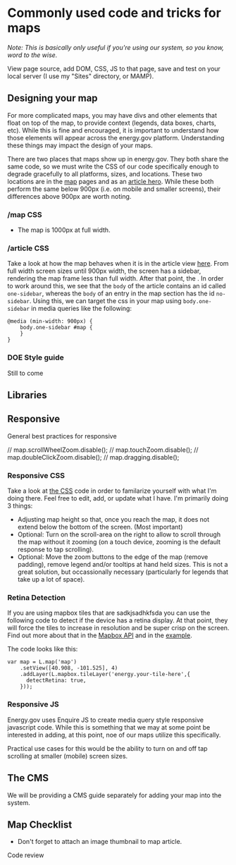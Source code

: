 Commonly used code and tricks for maps
======================================

*Note: This is basically only useful if you're using our system, so you know, word to the wise.*

View page source, add DOM, CSS, JS to that page, save and test on your local server (I use my "Sites" directory, or MAMP).

## Designing your map
For more complicated maps, you may have divs and other elements that float on top of the map, to provide context (legends, data boxes, charts, etc). While this is fine and encouraged, it is important to understand how those elements will appear across the energy.gov platform. Understanding these things may impact the design of your maps. 

There are two places that maps show up in energy.gov. They both share the same code, so we must write the CSS of our code specifically enough to degrade gracefully to all platforms, sizes, and locations. These two locations are in the [map](http://energy.gov/maps/wind-farms-through-years) pages and as an [article hero](http://energy.gov/articles/wind-farm-growth-through-years). While these both perform the same below 900px (i.e. on mobile and smaller screens), their differences above 900px are worth noting. 


### /map CSS
* The map is 1000px at full width.


### /article CSS
Take a look at how the map behaves when it is in the article view [here](http://energy.gov/articles/wind-farm-growth-through-years). From full width screen sizes until 900px width, the screen has a sidebar, rendering the map frame less than full width. After that point, the . In order to work around this, we see that the `body` of the article contains an id called `one-sidebar`, whereas the `body` of an entry in the map section has the id `no-sidebar`. Using this, we can target the css in your map using `body.one-sidebar` in media queries like the following:

```
@media (min-width: 900px) {
    body.one-sidebar #map { 
    }
}
```


### DOE Style guide
Still to come

## Libraries

## Responsive
General best practices for responsive



// map.scrollWheelZoom.disable();
// map.touchZoom.disable();
// map.doubleClickZoom.disable();
// map.dragging.disable();

### Responsive CSS
Take a look at [the CSS](https://github.com/energyapps/templates/blob/master/map/responsive.css) code in order to familarize yourself with what I'm doing there. Feel free to edit, add, or update what I have. I'm primarily doing 3 things:
* Adjusting map height so that, once you reach the map, it does not extend below the bottom of the screen. (Most important)
* Optional: Turn on the scroll-area on the right to allow to scroll through the map without it zooming (on a touch device, zooming is the default response to tap scrolling).
* Optional: Move the zoom buttons to the edge of the map (remove padding), remove legend and/or tooltips at hand held sizes. This is not a great solution, but occassionally necessary (particularly for legends that take up a lot of space).


### Retina Detection
If you are using mapbox tiles that are sadkjsadhkfsda you can use the following code to detect if the device has a retina display. At that point, they will force the tiles to increase in resolution and be super crisp on the screen. Find out more about that in the [Mapbox API](https://www.mapbox.com/mapbox.js/api/v1.5.2/#L.mapbox.tileLayer) and in the [example](https://www.mapbox.com/mapbox.js/example/v1.0.0/retina/).

The code looks like this: 
```
var map = L.map('map')
    .setView([40.908, -101.525], 4)
    .addLayer(L.mapbox.tileLayer('energy.your-tile-here',{
      detectRetina: true,  
    }));
```

### Responsive JS
Energy.gov uses Enquire JS to create media query style responsive javascript code. While this is something that we may at some point be interested in adding, at this point, noe of our maps utilize this specifically. 

Practical use cases for this would be the ability to turn on and off tap scrolling at smaller (mobile) screen sizes.  

## The CMS
We will be providing a CMS guide separately for adding your map into the system.

## Map Checklist
* Don't forget to attach an image thumbnail to map article.











Code review